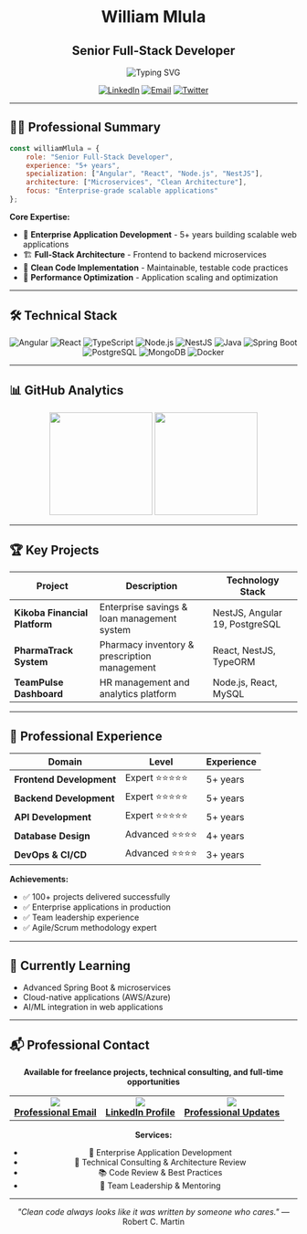 <div align="center">
  
# William Mlula
## Senior Full-Stack Developer

<img src="https://readme-typing-svg.herokuapp.com?font=Fira+Code&size=22&duration=3000&pause=1000&color=2E86AB&center=true&vCenter=true&width=500&lines=Senior+Full-Stack+Developer;Angular+%26+React+Specialist;Clean+Code+Advocate" alt="Typing SVG" />

[![LinkedIn](https://img.shields.io/badge/LinkedIn-0077B5?style=for-the-badge&logo=linkedin&logoColor=white)](https://www.linkedin.com/in/william-mlula-341a98147/)
[![Email](https://img.shields.io/badge/Email-D14836?style=for-the-badge&logo=gmail&logoColor=white)](mailto:williammlula4@gmail.com)
[![Twitter](https://img.shields.io/badge/Twitter-1DA1F2?style=for-the-badge&logo=twitter&logoColor=white)](https://twitter.com/ndeanka)

</div>

---

## 👨‍💻 Professional Summary

```javascript
const williamMlula = {
    role: "Senior Full-Stack Developer",
    experience: "5+ years",
    specialization: ["Angular", "React", "Node.js", "NestJS"],
    architecture: ["Microservices", "Clean Architecture"],
    focus: "Enterprise-grade scalable applications"
};
```

**Core Expertise:**
- 🏢 **Enterprise Application Development** - 5+ years building scalable web applications
- 🏗️ **Full-Stack Architecture** - Frontend to backend microservices
- 🔧 **Clean Code Implementation** - Maintainable, testable code practices
- 🚀 **Performance Optimization** - Application scaling and optimization

---

## 🛠️ Technical Stack

<div align="center">

![Angular](https://img.shields.io/badge/Angular-DD0031?style=for-the-badge&logo=angular&logoColor=white)
![React](https://img.shields.io/badge/React-61DAFB?style=for-the-badge&logo=react&logoColor=black)
![TypeScript](https://img.shields.io/badge/TypeScript-007ACC?style=for-the-badge&logo=typescript&logoColor=white)
![Node.js](https://img.shields.io/badge/Node.js-43853D?style=for-the-badge&logo=node.js&logoColor=white)
![NestJS](https://img.shields.io/badge/NestJS-E0234E?style=for-the-badge&logo=nestjs&logoColor=white)
![Java](https://img.shields.io/badge/Java-ED8B00?style=for-the-badge&logo=openjdk&logoColor=white)
![Spring Boot](https://img.shields.io/badge/Spring_Boot-6DB33F?style=for-the-badge&logo=spring&logoColor=white)
![PostgreSQL](https://img.shields.io/badge/PostgreSQL-316192?style=for-the-badge&logo=postgresql&logoColor=white)
![MongoDB](https://img.shields.io/badge/MongoDB-47A248?style=for-the-badge&logo=mongodb&logoColor=white)
![Docker](https://img.shields.io/badge/Docker-2496ED?style=for-the-badge&logo=docker&logoColor=white)

</div>

---

## 📊 GitHub Analytics

<div align="center">
  <img height="180em" src="https://github-readme-stats.vercel.app/api?username=ndeanka&show_icons=true&theme=github_dark&hide_border=true&count_private=true" />
  <img height="180em" src="https://github-readme-stats.vercel.app/api/top-langs/?username=ndeanka&layout=compact&theme=github_dark&hide_border=true" />
</div>

---

## 🏆 Key Projects

| Project | Description | Technology Stack |
|---------|-------------|------------------|
| **Kikoba Financial Platform** | Enterprise savings & loan management system | NestJS, Angular 19, PostgreSQL |
| **PharmaTrack System** | Pharmacy inventory & prescription management | React, NestJS, TypeORM |
| **TeamPulse Dashboard** | HR management and analytics platform | Node.js, React, MySQL |

---

## 💼 Professional Experience

<div align="center">

| Domain | Level | Experience |
|--------|--------|------------|
| **Frontend Development** | Expert ⭐⭐⭐⭐⭐ | 5+ years |
| **Backend Development** | Expert ⭐⭐⭐⭐⭐ | 5+ years |
| **API Development** | Expert ⭐⭐⭐⭐⭐ | 5+ years |
| **Database Design** | Advanced ⭐⭐⭐⭐ | 4+ years |
| **DevOps & CI/CD** | Advanced ⭐⭐⭐⭐ | 3+ years |

</div>

**Achievements:**
- ✅ 100+ projects delivered successfully
- ✅ Enterprise applications in production
- ✅ Team leadership experience
- ✅ Agile/Scrum methodology expert

---

## 🎯 Currently Learning
- Advanced Spring Boot & microservices
- Cloud-native applications (AWS/Azure)
- AI/ML integration in web applications

---

## 📬 Professional Contact

<div align="center">

**Available for freelance projects, technical consulting, and full-time opportunities**

<table>
  <tr>
    <td align="center">
      <a href="mailto:williammlula4@gmail.com">
        <img src="https://img.shields.io/badge/Email-D14836?style=for-the-badge&logo=gmail&logoColor=white"/>
        <br><b>Professional Email</b>
      </a>
    </td>
    <td align="center">
      <a href="https://www.linkedin.com/in/william-mlula-341a98147/">
        <img src="https://img.shields.io/badge/LinkedIn-0077B5?style=for-the-badge&logo=linkedin&logoColor=white"/>
        <br><b>LinkedIn Profile</b>
      </a>
    </td>
    <td align="center">
      <a href="https://twitter.com/ndeanka">
        <img src="https://img.shields.io/badge/Twitter-1DA1F2?style=for-the-badge&logo=twitter&logoColor=white"/>
        <br><b>Professional Updates</b>
      </a>
    </td>
  </tr>
</table>

**Services:**
- 🏢 Enterprise Application Development
- 🔧 Technical Consulting & Architecture Review
- 📚 Code Review & Best Practices
- 🎯 Team Leadership & Mentoring

---

*"Clean code always looks like it was written by someone who cares."* — Robert C. Martin

</div>
